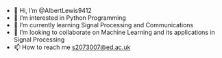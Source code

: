 - 👋 Hi, I’m @AlbertLewis9412
- 👀 I’m interested in Python Programming
- 🌱 I’m currently learning Signal Processing and Communications
- 💞️ I’m looking to collaborate on Machine Learning and its applications in Signal Processing
- 📫 How to reach me s2073007@ed.ac.uk

<!---
AlbertLewis9412/AlbertLewis9412 is a ✨ special ✨ repository because its `README.md` (this file) appears on your GitHub profile.
You can click the Preview link to take a look at your changes.
--->
